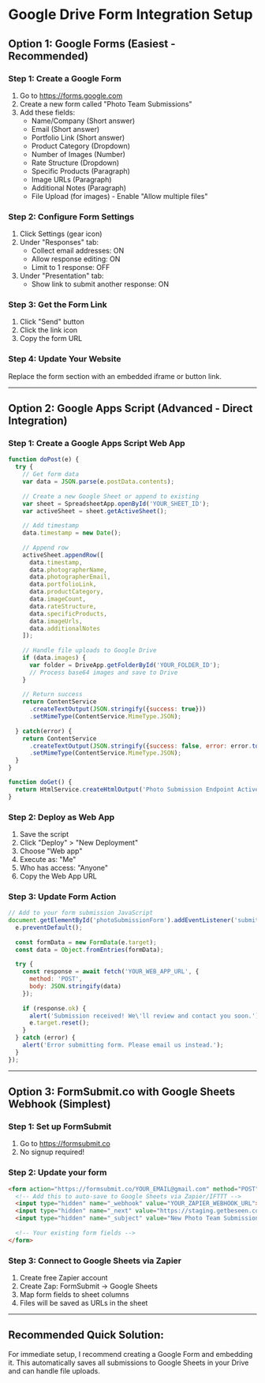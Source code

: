 # Google Drive Form Integration Setup

## Option 1: Google Forms (Easiest - Recommended)

### Step 1: Create a Google Form
1. Go to https://forms.google.com
2. Create a new form called "Photo Team Submissions"
3. Add these fields:
   - Name/Company (Short answer)
   - Email (Short answer)
   - Portfolio Link (Short answer)
   - Product Category (Dropdown)
   - Number of Images (Number)
   - Rate Structure (Dropdown)
   - Specific Products (Paragraph)
   - Image URLs (Paragraph)
   - Additional Notes (Paragraph)
   - File Upload (for images) - Enable "Allow multiple files"

### Step 2: Configure Form Settings
1. Click Settings (gear icon)
2. Under "Responses" tab:
   - Collect email addresses: ON
   - Allow response editing: ON
   - Limit to 1 response: OFF
3. Under "Presentation" tab:
   - Show link to submit another response: ON

### Step 3: Get the Form Link
1. Click "Send" button
2. Click the link icon
3. Copy the form URL

### Step 4: Update Your Website
Replace the form section with an embedded iframe or button link.

---

## Option 2: Google Apps Script (Advanced - Direct Integration)

### Step 1: Create a Google Apps Script Web App
```javascript
function doPost(e) {
  try {
    // Get form data
    var data = JSON.parse(e.postData.contents);
    
    // Create a new Google Sheet or append to existing
    var sheet = SpreadsheetApp.openById('YOUR_SHEET_ID');
    var activeSheet = sheet.getActiveSheet();
    
    // Add timestamp
    data.timestamp = new Date();
    
    // Append row
    activeSheet.appendRow([
      data.timestamp,
      data.photographerName,
      data.photographerEmail,
      data.portfolioLink,
      data.productCategory,
      data.imageCount,
      data.rateStructure,
      data.specificProducts,
      data.imageUrls,
      data.additionalNotes
    ]);
    
    // Handle file uploads to Google Drive
    if (data.images) {
      var folder = DriveApp.getFolderById('YOUR_FOLDER_ID');
      // Process base64 images and save to Drive
    }
    
    // Return success
    return ContentService
      .createTextOutput(JSON.stringify({success: true}))
      .setMimeType(ContentService.MimeType.JSON);
      
  } catch(error) {
    return ContentService
      .createTextOutput(JSON.stringify({success: false, error: error.toString()}))
      .setMimeType(ContentService.MimeType.JSON);
  }
}

function doGet() {
  return HtmlService.createHtmlOutput('Photo Submission Endpoint Active');
}
```

### Step 2: Deploy as Web App
1. Save the script
2. Click "Deploy" > "New Deployment"
3. Choose "Web app"
4. Execute as: "Me"
5. Who has access: "Anyone"
6. Copy the Web App URL

### Step 3: Update Form Action
```javascript
// Add to your form submission JavaScript
document.getElementById('photoSubmissionForm').addEventListener('submit', async (e) => {
  e.preventDefault();
  
  const formData = new FormData(e.target);
  const data = Object.fromEntries(formData);
  
  try {
    const response = await fetch('YOUR_WEB_APP_URL', {
      method: 'POST',
      body: JSON.stringify(data)
    });
    
    if (response.ok) {
      alert('Submission received! We\'ll review and contact you soon.');
      e.target.reset();
    }
  } catch (error) {
    alert('Error submitting form. Please email us instead.');
  }
});
```

---

## Option 3: FormSubmit.co with Google Sheets Webhook (Simplest)

### Step 1: Set up FormSubmit
1. Go to https://formsubmit.co
2. No signup required!

### Step 2: Update your form
```html
<form action="https://formsubmit.co/YOUR_EMAIL@gmail.com" method="POST">
  <!-- Add this to auto-save to Google Sheets via Zapier/IFTTT -->
  <input type="hidden" name="_webhook" value="YOUR_ZAPIER_WEBHOOK_URL">
  <input type="hidden" name="_next" value="https://staging.getbeseen.com/thank-you.html">
  <input type="hidden" name="_subject" value="New Photo Team Submission">
  
  <!-- Your existing form fields -->
</form>
```

### Step 3: Connect to Google Sheets via Zapier
1. Create free Zapier account
2. Create Zap: FormSubmit → Google Sheets
3. Map form fields to sheet columns
4. Files will be saved as URLs in the sheet

---

## Recommended Quick Solution:

For immediate setup, I recommend creating a Google Form and embedding it. This automatically saves all submissions to Google Sheets in your Drive and can handle file uploads. 